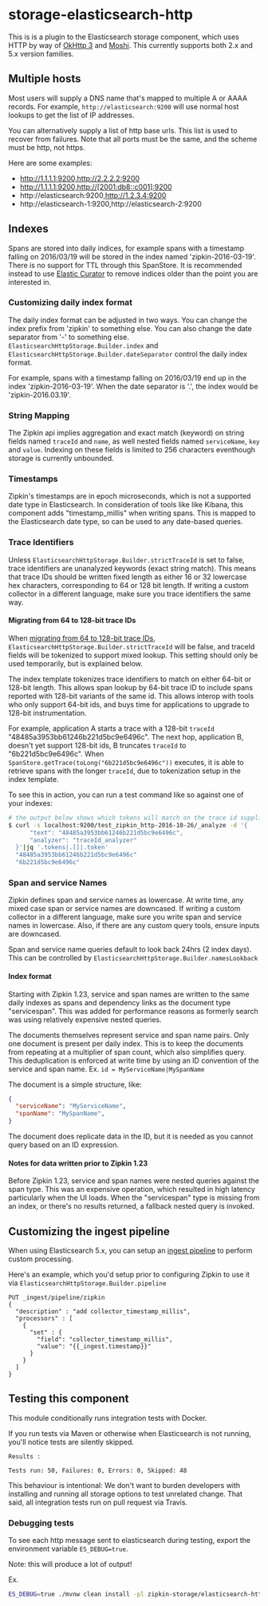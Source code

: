 # storage-elasticsearch-http

This is is a plugin to the Elasticsearch storage component, which uses
HTTP by way of [OkHttp 3](https://github.com/square/okttp) and
[Moshi](https://github.com/square/moshi). This currently supports both
2.x and 5.x version families.

## Multiple hosts
Most users will supply a DNS name that's mapped to multiple A or AAAA
records. For example, `http://elasticsearch:9200` will use normal host
lookups to get the list of IP addresses.

You can alternatively supply a list of http base urls. This list is used
to recover from failures. Note that all ports must be the same, and the
scheme must be http, not https.

Here are some examples:

* http://1.1.1.1:9200,http://2.2.2.2:9200
* http://1.1.1.1:9200,http://[2001:db8::c001]:9200
* http://elasticsearch:9200,http://1.2.3.4:9200
* http://elasticsearch-1:9200,http://elasticsearch-2:9200

## Indexes
Spans are stored into daily indices, for example spans with a timestamp
falling on 2016/03/19 will be stored in the index named 'zipkin-2016-03-19'.
There is no support for TTL through this SpanStore. It is recommended
instead to use [Elastic Curator](https://www.elastic.co/guide/en/elasticsearch/client/curator/current/about.html)
to remove indices older than the point you are interested in.

### Customizing daily index format
The daily index format can be adjusted in two ways. You can change the
index prefix from 'zipkin' to something else. You can also change
the date separator from '-' to something else.
`ElasticsearchHttpStorage.Builder.index` and `ElasticsearchHttpStorage.Builder.dateSeparator`
control the daily index format.

For example, spans with a timestamp falling on 2016/03/19 end up in the
index 'zipkin-2016-03-19'. When the date separator is '.', the index
would be 'zipkin-2016.03.19'.

### String Mapping
The Zipkin api implies aggregation and exact match (keyword) on string
fields named `traceId` and `name`, as well nested fields named
`serviceName`, `key` and `value`. Indexing on these fields is limited to
256 characters eventhough storage is currently unbounded.

### Timestamps
Zipkin's timestamps are in epoch microseconds, which is not a supported date type in Elasticsearch.
In consideration of tools like like Kibana, this component adds "timestamp_millis" when writing
spans. This is mapped to the Elasticsearch date type, so can be used to any date-based queries.

### Trace Identifiers
Unless `ElasticsearchHttpStorage.Builder.strictTraceId` is set to false,
trace identifiers are unanalyzed keywords (exact string match). This
means that trace IDs should be written fixed length as either 16 or 32
lowercase hex characters, corresponding to 64 or 128 bit length. If
writing a custom collector in a different language, make sure you trace
identifiers the same way.

#### Migrating from 64 to 128-bit trace IDs
When [migrating from 64 to 128-bit trace IDs](../../zipkin-server/README.md#migrating-from-64-to-128-bit-trace-ids),
`ElasticsearchHttpStorage.Builder.strictTraceId` will be false, and traceId
fields will be tokenized to support mixed lookup. This setting should
only be used temporarily, but is explained below.

The index template tokenizes trace identifiers to match on either 64-bit
or 128-bit length. This allows span lookup by 64-bit trace ID to include
spans reported with 128-bit variants of the same id. This allows interop
with tools who only support 64-bit ids, and buys time for applications
to upgrade to 128-bit instrumentation.

For example, application A starts a trace with a 128-bit `traceId`
"48485a3953bb61246b221d5bc9e6496c". The next hop, application B, doesn't
yet support 128-bit ids, B truncates `traceId` to "6b221d5bc9e6496c".
When `SpanStore.getTrace(toLong("6b221d5bc9e6496c"))` executes, it
is able to retrieve spans with the longer `traceId`, due to tokenization
setup in the index template.

To see this in action, you can run a test command like so against one of
your indexes:

```bash
# the output below shows which tokens will match on the trace id supplied.
$ curl -s localhost:9200/test_zipkin_http-2016-10-26/_analyze -d '{
      "text": "48485a3953bb61246b221d5bc9e6496c",
      "analyzer": "traceId_analyzer"
  }'|jq '.tokens|.[]|.token'
  "48485a3953bb61246b221d5bc9e6496c"
  "6b221d5bc9e6496c"
```

### Span and service Names
Zipkin defines span and service names as lowercase. At write time, any
mixed case span or service names are downcased. If writing a custom
collector in a different language, make sure you write span and service
names in lowercase. Also, if there are any custom query tools, ensure
inputs are downcased.

Span and service name queries default to look back 24hrs (2 index days).
This can be controlled by `ElasticsearchHttpStorage.Builder.namesLookback`

#### Index format
Starting with Zipkin 1.23, service and span names are written to the
same daily indexes as spans and dependency links as the document type
"servicespan". This was added for performance reasons as formerly search
was using relatively expensive nested queries.

The documents themselves represent service and span name pairs. Only one
document is present per daily index. This is to keep the documents from
repeating at a multiplier of span count, which also simplifies query.
This deduplication is enforced at write time by using an ID convention
of the service and span name. Ex. `id = MyServiceName|MySpanName`

The document is a simple structure, like:
```json
{
  "serviceName": "MyServiceName",
  "spanName": "MySpanName",
}
```

The document does replicate data in the ID, but it is needed as you
cannot query based on an ID expression.

#### Notes for data written prior to Zipkin 1.23
Before Zipkin 1.23, service and span names were nested queries against
the span type. This was an expensive operation, which resulted in high
latency particularly when the UI loads. When the "servicespan" type is
missing from an index, or there's no results returned, a fallback nested
query is invoked.

## Customizing the ingest pipeline

When using Elasticsearch 5.x, you can setup an [ingest pipeline](https://www.elastic.co/guide/en/elasticsearch/reference/master/pipeline.html)
to perform custom processing.

Here's an example, which you'd setup prior to configuring Zipkin to use
it via `ElasticsearchHttpStorage.Builder.pipeline`


```
PUT _ingest/pipeline/zipkin
{
  "description" : "add collector_timestamp_millis",
  "processors" : [
    {
      "set" : {
        "field": "collector_timestamp_millis",
        "value": "{{_ingest.timestamp}}"
      }
    }
  ]
}
```

## Testing this component
This module conditionally runs integration tests with Docker.

If you run tests via Maven or otherwise when Elasticsearch is not running,
you'll notice tests are silently skipped.
```
Results :

Tests run: 50, Failures: 0, Errors: 0, Skipped: 48
```

This behaviour is intentional: We don't want to burden developers with
installing and running all storage options to test unrelated change.
That said, all integration tests run on pull request via Travis.

### Debugging tests
To see each http message sent to elasticsearch during testing, export the
environment variable `ES_DEBUG=true`.

Note: this will produce a lot of output!

Ex.
```bash
ES_DEBUG=true ./mvnw clean install -pl zipkin-storage/elasticsearch-http/ --am
```
